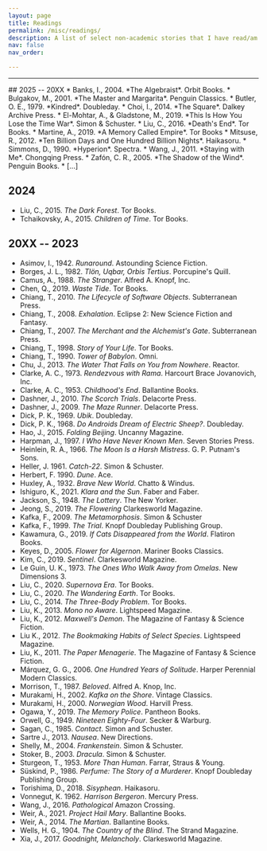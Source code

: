 ```yaml
---
layout: page
title: Readings
permalink: /misc/readings/
description: A list of select non-academic stories that I have read/am reading/will read.
nav: false
nav_order:

---
```

<hr>
## 2025 -- 20XX
* Banks, I., 2004. *The Algebraist*. Orbit Books.
* Bulgakov, M., 2001. *The Master and Margarita*. Penguin Classics.
* Butler, O. E., 1979. *Kindred*. Doubleday.
* Choi, I., 2014. *The Square*. Dalkey Archive Press.
* El-Mohtar, A., & Gladstone, M., 2019. *This Is How You Lose the Time War*. Simon & Schuster.
* Liu, C., 2016. *Death's End*. Tor Books.
* Martine, A., 2019. *A Memory Called Empire*. Tor Books
* Mitsuse, R., 2012. *Ten Billion Days and One Hundred Billion Nights*. Haikasoru.
* Simmons, D., 1990. *Hyperion*. Spectra.
* Wang, J., 2011. *Staying with Me*. Chongqing Press.
* Zafón, C. R., 2005. *The Shadow of the Wind*. Penguin Books.
* [...]

## 2024
* Liu, C., 2015. *The Dark Forest*. Tor Books.
* Tchaikovsky, A., 2015. *Children of Time*. Tor Books.

## 20XX -- 2023
* Asimov, I., 1942. *Runaround*. Astounding Science Fiction.
* Borges, J. L., 1982. *Tlön, Uqbar, Orbis Tertius*. Porcupine's Quill.
* Camus, A., 1988. *The Stranger*. Alfred A. Knopf, Inc.
* Chen, Q., 2019. *Waste Tide*. Tor Books.
* Chiang, T., 2010. *The Lifecycle of Software Objects*. Subterranean Press.
* Chiang, T., 2008. *Exhalation*. Eclipse 2: New Science Fiction and Fantasy.
* Chiang, T., 2007. *The Merchant and the Alchemist's Gate*. Subterranean Press.
* Chiang, T., 1998. *Story of Your Life*. Tor Books.
* Chiang, T., 1990. *Tower of Babylon*. Omni.
* Chu, J., 2013. *The Water That Falls on You from Nowhere*. Reactor.
* Clarke, A. C., 1973. *Rendezvous with Rama*. Harcourt Brace Jovanovich, Inc.
* Clarke, A. C., 1953. *Childhood's End*. Ballantine Books.
* Dashner, J., 2010. *The Scorch Trials*. Delacorte Press.
* Dashner, J., 2009. *The Maze Runner*. Delacorte Press.
* Dick, P. K., 1969. *Ubik*. Doubleday.
* Dick, P. K., 1968. *Do Androids Dream of Electric Sheep?*. Doubleday.
* Hao, J., 2015. *Folding Beijing*. Uncanny Magazine.
* Harpman, J., 1997. *I Who Have Never Known Men*. Seven Stories Press.
* Heinlein, R. A., 1966. *The Moon Is a Harsh Mistress*. G. P. Putnam's Sons.
* Heller, J. 1961. *Catch-22*. Simon & Schuster.
* Herbert, F. 1990. *Dune*. Ace.
* Huxley, A., 1932. *Brave New World*. Chatto & Windus.
* Ishiguro, K., 2021. *Klara and the Sun*. Faber and Faber.
* Jackson, S., 1948. *The Lottery*. The New Yorker.
* Jeong, S., 2019. *The Flowering* Clarkesworld Magazine.
* Kafka, F., 2009. *The Metamorphosis*. Simon & Schuster
* Kafka, F., 1999. *The Trial*. Knopf Doubleday Publishing Group.
* Kawamura, G., 2019. *If Cats Disappeared from the World*. Flatiron Books.
* Keyes, D., 2005. *Flower for Algernon*. Mariner Books Classics.
* Kim, C., 2019. *Sentinel*. Clarkesworld Magazine.
* Le Guin, U. K., 1973. *The Ones Who Walk Away from Omelas*. New Dimensions 3.
* Liu, C., 2020. *Supernova Era*. Tor Books.
* Liu, C., 2020. *The Wandering Earth*. Tor Books.
* Liu, C., 2014. *The Three-Body Problem*. Tor Books.
* Liu, K., 2013. *Mono no Aware*. Lightspeed Magazine.
* Liu, K., 2012. *Maxwell's Demon*. The Magazine of Fantasy & Science Fiction.
* Liu K., 2012. *The Bookmaking Habits of Select Species*. Lightspeed Magazine.
* Liu, K., 2011. *The Paper Menagerie*. The Magazine of Fantasy & Science Fiction.
* Márquez, G. G., 2006. *One Hundred Years of Solitude*. Harper Perennial Modern Classics.
* Morrison, T., 1987. *Beloved*. Alfred A. Knop, Inc.
* Murakami, H., 2002. *Kafka on the Shore*. ‎Vintage Classics.
* Murakami, H., 2000. *Norwegian Wood*. Harvill Press.
* Ogawa, Y., 2019. *The Memory Police*. Pantheon Books.
* Orwell, G., 1949. *Nineteen Eighty-Four*. Secker & Warburg.
* Sagan, C., 1985. *Contact*. Simon and Schuster.
* Sartre J., 2013. *Nausea*. New Directions.
* Shelly, M., 2004. *Frankenstein*. Simon & Schuster.
* Stoker, B., 2003. *Dracula*. Simon & Schuster.
* Sturgeon, T., 1953. *More Than Human*. Farrar, Straus & Young.
* Süskind, P., 1986. *Perfume: The Story of a Murderer*. Knopf Doubleday Publishing Group.
* Torishima, D., 2018. *Sisyphean*. Haikasoru.
* Vonnegut, K. 1962. *Harrison Bergeron*. Mercury Press.
* Wang, J., 2016. *Pathological* Amazon Crossing.
* Weir, A., 2021. *Project Hail Mary*. Ballantine Books.
* Weir, A., 2014. *The Martian*. Ballantine Books.
* Wells, H. G., 1904. *The Country of the Blind*. The Strand Magazine.
* Xia, J., 2017. *Goodnight, Melancholy*. Clarkesworld Magazine.
